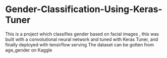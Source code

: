 # Gender-Classification-Using-Keras-Tuner
This is a project which classifies gender based on facial images , this was built with a convolutional neural network and tuned with Keras Tuner, and finally deployed with tensirflow serving
The dataset can be gotten from age_gender on Kaggle
